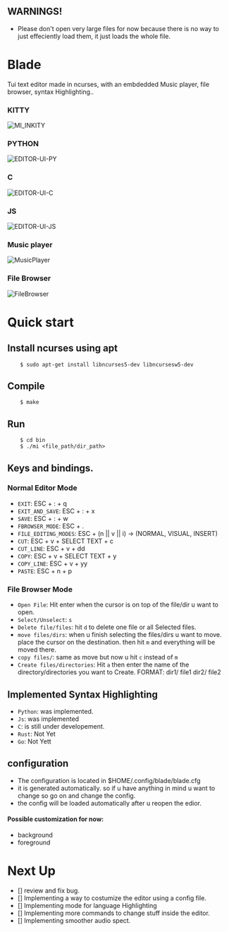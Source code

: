 ## WARNINGS!
- Please don't open very large files for now because there is no way to just effeciently load them, it just loads the whole file.
# Blade
Tui text editor made in ncurses, with an embdedded Music player, file browser, syntax Highlighting..
### KITTY
![MI_INKITY](./img/kitty.png)
### PYTHON
![EDITOR-UI-PY](./img/V0.png)
### C
![EDITOR-UI-C](./img/V1.png)
### JS
![EDITOR-UI-JS](./img/V2.png)
### Music player
![MusicPlayer](./img/music.png)
### File Browser
![FileBrowser](./img/fb.png)

# Quick start

## Install ncurses using apt
```console
    $ sudo apt-get install libncurses5-dev libncursesw5-dev
```
## Compile

```console
    $ make
```

## Run
```console
    $ cd bin
    $ ./mi <file_path/dir_path>
```

## Keys and bindings.
### Normal Editor Mode
- `EXIT`: ESC + : + q
- `EXIT_AND_SAVE`: ESC + : + x
- `SAVE`: ESC + : + w
- `FBROWSER_MODE`: ESC + .
- `FILE_EDITING_MODES`: ESC + (n || v || i) -> (NORMAL, VISUAL, INSERT)
- `CUT`: ESC + v + SELECT TEXT + c
- `CUT_LINE`: ESC + v + dd
- `COPY`: ESC + v + SELECT TEXT + y
- `COPY_LINE`: ESC + v + yy
- `PASTE`: ESC + n + p

### File Browser Mode
- `Open File`: Hit enter when the cursor is on top of the file/dir u want to open.
- `Select/Unselect`: `s`
- `Delete file/files`: hit `d` to delete one file or all Selected files.
- `move files/dirs`: when u finish selecting the files/dirs u want to move. place the cursor on the destination. then hit `m` and everything will be moved there.
- `copy files/`: same as move but now u hit `c` instead of `m`
- `Create files/directories`: Hit `a` then enter the name of the directory/directories you want to Create. FORMAT: dir1/ file1 dir2/ file2

## Implemented Syntax Highlighting
- `Python`: was implemented. 
- `Js`: was implemented
- `C`: is still under developement.
- `Rust`: Not Yet
- `Go`: Not Yett

## configuration
- The configuration is located in $HOME/.config/blade/blade.cfg
- it is generated automatically. so if u have anything in mind u want to change so go on and change the config.
- the config will be loaded automatically after u reopen the edior.
#### Possible customization for now:
- background
- foreground

# Next Up
- [] review and fix bug.
- [] Implementing a way to costumize the editor using a config file.
- [] Implementing mode for language Highlighting
- [] Implementing more commands to change stuff inside the editor.
- [] Implementing smoother audio spect.
